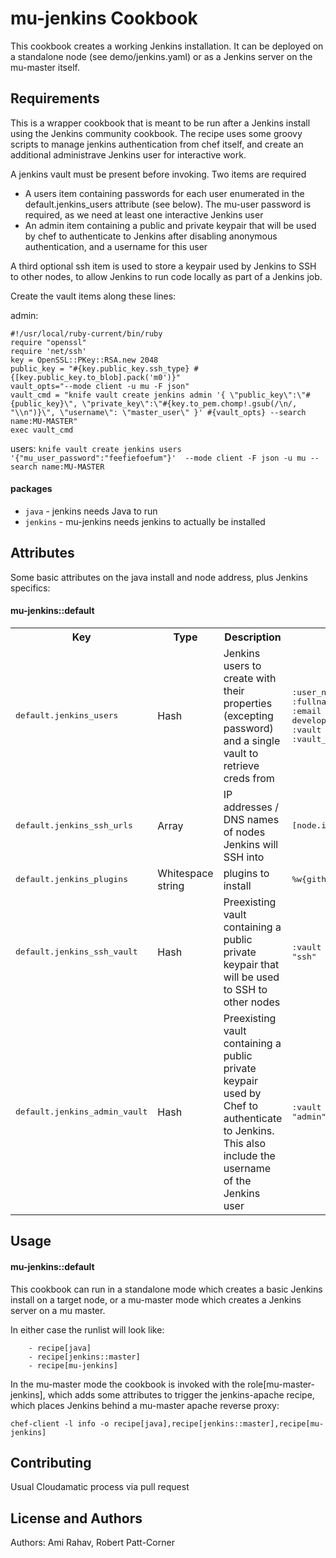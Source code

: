 mu-jenkins Cookbook
===================
This cookbook creates a working Jenkins installation.  It can be deployed on a standalone node (see demo/jenkins.yaml) or as a Jenkins server on the mu-master itself.  

Requirements
------------
This is a wrapper cookbook that is meant to be run after a Jenkins install using the Jenkins community cookbook. The recipe uses some groovy scripts to manage jenkins authentication from chef itself, and create an additional administrave Jenkins user for interactive work.

A jenkins vault must be present before invoking.  Two items are required
-  A users item containing passwords for each user enumerated in the default.jenkins_users attribute (see below).  The mu-user password is required, as we need at least one interactive Jenkins user
-  An admin item containing a public and private keypair that will be used by chef to authenticate to Jenkins after disabling anonymous authentication, and a username for this user

A third optional ssh item is used to store a keypair used by Jenkins to SSH to other nodes, to allow Jenkins to run code locally as part of a Jenkins job.

Create the vault items along these lines:

admin:
```
#!/usr/local/ruby-current/bin/ruby
require "openssl"
require 'net/ssh'
key = OpenSSL::PKey::RSA.new 2048
public_key = "#{key.public_key.ssh_type} #{[key.public_key.to_blob].pack('m0')}"
vault_opts="--mode client -u mu -F json"
vault_cmd = "knife vault create jenkins admin '{ \"public_key\":\"#{public_key}\", \"private_key\":\"#{key.to_pem.chomp!.gsub(/\n/, "\\n")}\", \"username\": \"master_user\" }' #{vault_opts} --search name:MU-MASTER"
exec vault_cmd
```

users:
```knife vault create jenkins users '{"mu_user_password":"feefiefoefum"}'  --mode client -F json -u mu --search name:MU-MASTER```


#### packages
- `java` - jenkins needs Java to run
- `jenkins` - mu-jenkins needs jenkins to actually be installed

Attributes
----------
Some basic attributes on the java install and node address, plus Jenkins specifics:

#### mu-jenkins::default
<table>
  <tr>
    <th>Key</th>
    <th>Type</th>
    <th>Description</th>
    <th>Default</th>
  </tr>
  <tr>
    <td><tt>default.jenkins_users</tt></td>
    <td>Hash</td>
    <td>Jenkins users to create with their properties (excepting password) and a single vault to retrieve creds from</td>
    <td><tt>:user_name => "mu_user", :fullname => "Mu-Demo-User", :email => "mu-developers@googlegroups.com", :vault => "jenkins", :vault_item => "users"}</tt></td>
  </tr>
  <tr>
    <td><tt>default.jenkins_ssh_urls</tt></td>
    <td>Array</td>
    <td>IP addresses / DNS names of nodes Jenkins will SSH into</td>
    <td><tt>[node.ipaddress]</tt></td>
  </tr>
  <tr>
    <td><tt>default.jenkins_plugins</tt></td>
    <td>Whitespace string</td>
    <td>plugins to install</td>
    <td><tt>%w{github ssh deploy}</tt></td>
  </tr>
  <tr>
    <td><tt>default.jenkins_ssh_vault</tt></td>
    <td>Hash</td>
    <td>Preexisting vault containing a public private keypair that will be used to SSH to other nodes</td>
    <td><tt>:vault => "jenkins", :item => "ssh"</tt></td>
  </tr>
  <tr>
    <td><tt>default.jenkins_admin_vault</tt></td>
    <td>Hash</td>
    <td>Preexisting vault containing a public private keypair used by Chef to authenticate to Jenkins. This also include the username of the Jenkins user</td>
    <td><tt>:vault => "jenkins", :item => "admin"</tt></td>
  </tr>
</table>

Usage
-----
#### mu-jenkins::default
This cookbook can run in a standalone mode which creates a basic Jenkins install on a target node, or a mu-master mode which creates a Jenkins server on a mu master.

In either case the runlist will look like:
```    run_list:
    - recipe[java]
    - recipe[jenkins::master]
    - recipe[mu-jenkins]
```

In the mu-master mode the cookbook is invoked with the role[mu-master-jenkins], which adds some attributes to trigger the jenkins-apache recipe, which places Jenkins behind a mu-master apache reverse proxy:

    chef-client -l info -o recipe[java],recipe[jenkins::master],recipe[mu-jenkins]


Contributing
------------
Usual Cloudamatic process via pull request


License and Authors
-------------------
Authors: Ami Rahav, Robert Patt-Corner
